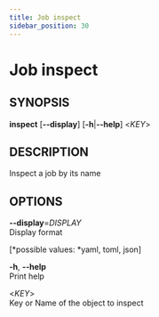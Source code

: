```yaml
---
title: Job inspect
sidebar_position: 30
---
```


# Job inspect

## SYNOPSIS

**inspect** \[**--display**\] \[**-h**\|**--help**\] \<*KEY*\>

## DESCRIPTION

Inspect a job by its name

## OPTIONS

**--display**=*DISPLAY*  
Display format  

  
\[*possible values: *yaml, toml, json\]

**-h**, **--help**  
Print help

\<*KEY*\>  
Key or Name of the object to inspect
